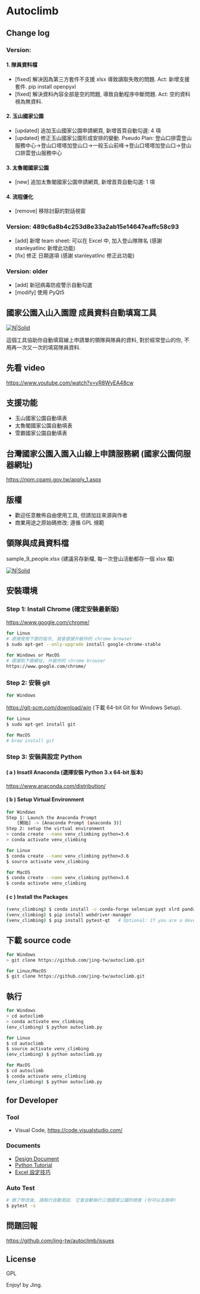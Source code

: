 # Autoclimb

## Change log
### Version: 
#### 1. 隊員資料檔
- [fixed] 解決因為第三方套件不支援 xlsx 導致讀取失敗的問題. Act: 新增支援套件. pip install openpyxl 
- [fixed] 解決資料內容全部是空的問題, 導致自動程序中斷問題. Act: 空的資料視為無資料.

#### 2. 玉山國家公園
- [updated] 追加玉山國家公園申請網頁, 新增首頁自動勾選: 4 項
- [updated] 修正玉山國家公園形成安排的變動. Pseudo Plan: 登山口排雲登山服務中心→登山口塔塔加登山口→一般玉山前峰→登山口塔塔加登山口→登山口排雲登山服務中心

#### 3. 太魯閣國家公園
- [new] 追加太魯閣國家公園申請網頁, 新增首頁自動勾選: 1 項

#### 4. 流程優化
- [remove] 移除討厭的對話視窗


### Version: 489c6a8b4c253d8e33a2ab15e14647eaffc58c93
- [add] 新增 team sheet: 可以在 Excel 中, 加入登山隊隊名 (感謝 stanleyatlinc 新增此功能)
- [fix] 修正 日期選項 (感謝 stanleyatlinc 修正此功能)
### Version: older
- [add] 新冠病毒防疫警示自動勾選
- [modify] 使用 PyQt5

## 國家公園入山入園證 成員資料自動填寫工具
[![N|Solid](https://4.bp.blogspot.com/-DAIv22gkCfc/XKG1TTMJ0UI/AAAAAAAAeE4/qddEt243nTwt-7AgdTKqJzb0R897nOG4wCLcBGAs/s1600/Screenshot%2Bfrom%2B2019-04-01%2B14-50-36.png)](https://4.bp.blogspot.com/-DAIv22gkCfc/XKG1TTMJ0UI/AAAAAAAAeE4/qddEt243nTwt-7AgdTKqJzb0R897nOG4wCLcBGAs/s1600/Screenshot%2Bfrom%2B2019-04-01%2B14-50-36.png)

這個工具協助你自動填寫線上申請單的領隊與隊員的資料, 對於經常登山的你, 不用再一次又一次的填寫隊員資料.

## 先看 video
https://www.youtube.com/watch?v=yR8WyEA48cw

## 支援功能
- 玉山國家公園自動填表
- 太魯閣國家公園自動填表
- 雪霸國家公園自動填表

## 台灣國家公園入園入山線上申請服務網 (國家公園伺服器網址)
https://npm.cpami.gov.tw/apply_1.aspx

## 版權
- 歡迎任意散佈自由使用工具, 但請加註來源與作者
- 商業用途之原始碼修改: 遵循 GPL 規範

## 領隊與成員資料檔
sample_9_people.xlsx   (建議另存新檔, 每一次登山活動都存一個 xlsx 檔)

[![N|Solid](https://2.bp.blogspot.com/-CCmP-Ghkuo0/XKF5UameYrI/AAAAAAAAeBQ/aDO1JYJzIFkxmNJLtYCZAFw9i--oNOqMwCLcBGAs/s1600/Screenshot%2Bfrom%2B2019-04-01%2B10-33-49.png)](https://2.bp.blogspot.com/-CCmP-Ghkuo0/XKF5UameYrI/AAAAAAAAeBQ/aDO1JYJzIFkxmNJLtYCZAFw9i--oNOqMwCLcBGAs/s1600/Screenshot%2Bfrom%2B2019-04-01%2B10-33-49.png)

## 安裝環境
### Step 1: Install Chrome (確定安裝最新版)
https://www.google.com/chrome/
```sh
for Linux
# 直接使用下面的指令, 就會直接升級你的 chrome browser
$ sudo apt-get --only-upgrade install google-chrome-stable
```
```sh
for Windows or MacOS
# 直接到下面網址, 升級你的 chrome browser
https://www.google.com/chrome/
```

### Step 2: 安裝 git ###
```sh
for Windows
```
https://git-scm.com/download/win (下載 64-bit Git for Windows Setup).

```sh
for Linux
$ sudo apt-get install git

for MacOS
# brew install git
```

### Step 3: 安裝與設定 Python
#### ( a ) Insatll Anaconda (選擇安裝 Python 3.x 64-bit 版本)
https://www.anaconda.com/distribution/

#### ( b ) Setup Virtual Environment
```sh
for Windows
Step 1: Launch the Anaconda Prompt
    [開始] -> [Anaconda Prompt (anaconda 3)]
Step 2: setup the virtual environment
> conda create --name venv_climbing python=3.6
> conda activate venv_climbing

for Linux
$ conda create --name venv_climbing python=3.6
$ source activate venv_climbing

for MacOS
$ conda create --name venv_climbing python=3.6
$ conda activate venv_climbing
```

#### ( c ) Install the Packages
```sh
(venv_climbing) $ conda install -c conda-forge selenium pyqt xlrd pandas openpyxl
(venv_climbing) $ pip install webdriver-manager
(venv_climbing) $ pip install pytest-qt   # Optional: If you are a developper.
```

## 下載 source code
```sh
for Windows
> git clone https://github.com/jing-tw/autoclimb.git

for Linux/MacOS
$ git clone https://github.com/jing-tw/autoclimb.git
```

## 執行
```sh
for Windows
> cd autoclimb
> conda activate env_climbing
(env_climbing) $ python autoclimb.py

for Linux
$ cd autoclimb
$ source activate venv_climbing
(env_climbing) $ python autoclimb.py

for MacOS
$ cd autoclimb
$ conda activate venv_climbing
(env_climbing) $ python autoclimb.py
```

## for Developer
### Tool
- Visual Code, https://code.visualstudio.com/

### Documents
- [Design Document](https://docs.google.com/spreadsheets/d/1zBzCCGJZ_3ZbQgUl_GSnXP8J3mQQUV7dGDGVw76bHoM/edit?usp=sharing)
- [Python Tutorial](https://docs.google.com/document/d/1U1DZayMw3cEL8ZdOzN_gHTSscGgNYd_E1NKMIRDAXzY/edit?usp=sharing)
- [Excel 設定技巧](https://docs.google.com/document/d/1AG0J3jg4ULTDfpDM3BD9i5ZeutwTJr4b7w9iTzz-DEM/edit?usp=sharing)

### Auto Test
```sh
# 做了修改後, 請執行自動測試. 它會自動執行三個國家公園的檢查 (你可以去咖啡)
$ pytest -s
```

## 問題回報
https://github.com/jing-tw/autoclimb/issues

License
----
GPL


Enjoy!
by Jing.
